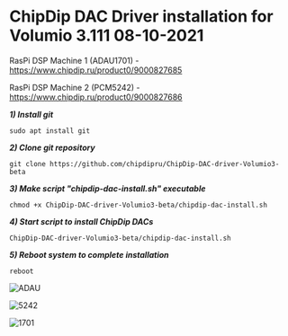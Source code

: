 # ChipDip DAC Driver installation for Volumio 3.111 08-10-2021

RasPi DSP Machine 1 (ADAU1701) - https://www.chipdip.ru/product0/9000827685

RasPi DSP Machine 2 (PCM5242) - https://www.chipdip.ru/product0/9000827686

<em><strong>1) Install git</em></strong>

<pre><code>sudo apt install git</code></pre>

<em><strong>2) Clone git repository</em></strong>

<pre><code>git clone https://github.com/chipdipru/ChipDip-DAC-driver-Volumio3-beta</code></pre>

<em><strong>3) Make script "chipdip-dac-install.sh" executable</em></strong>

<pre><code>chmod +x ChipDip-DAC-driver-Volumio3-beta/chipdip-dac-install.sh</code></pre>

<em><strong>4) Start script to install ChipDip DACs</em></strong>

<pre><code>ChipDip-DAC-driver-Volumio3-beta/chipdip-dac-install.sh</code></pre>

<em><strong>5) Reboot system to complete installation</em></strong>

<pre><code>reboot</code></pre>


![ADAU](https://user-images.githubusercontent.com/43340836/127170322-623f2d1b-05e3-4a56-9d32-b627af8302eb.jpg)

![5242](https://user-images.githubusercontent.com/43340836/127170357-d1645201-9a15-4c6a-a4bd-9db32265f06d.jpg)

![1701](https://user-images.githubusercontent.com/43340836/127170383-c3711fb8-01f1-4a41-915b-9de6295e0ac3.jpg)
